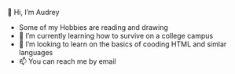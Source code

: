 👋 Hi, I’m Audrey 
- Some of my Hobbies are reading and drawing
- 🌱 I’m currently learning how to survive on a college campus 
- 💞️ I’m looking to learn on the basics of cooding HTML and simlar languages
- 📫 You can reach me by email

<!---
Audreyf17/Audreyf17 is a ✨ special ✨ repository because its `README.md` (this file) appears on your GitHub profile.
You can click the Preview link to take a look at your changes.
--->
